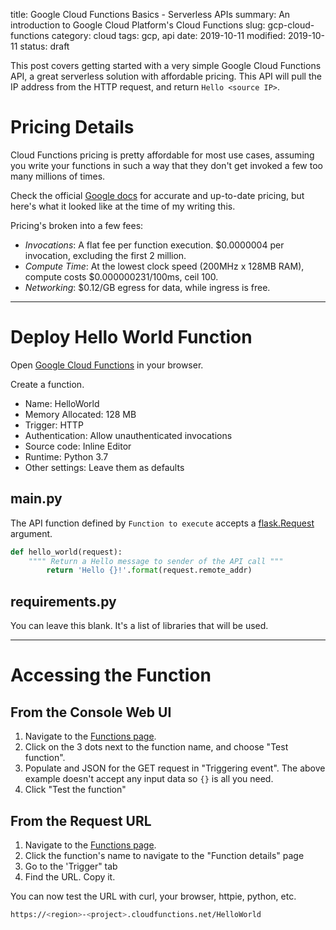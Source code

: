 title: Google Cloud Functions Basics - Serverless APIs
summary: An introduction to Google Cloud Platform's Cloud Functions
slug: gcp-cloud-functions
category: cloud
tags: gcp, api
date: 2019-10-11
modified: 2019-10-11
status: draft


This post covers getting started with a very simple Google Cloud Functions API,
a great serverless solution with affordable pricing. This API will pull the
IP address from the HTTP request, and return `Hello <source IP>`.


# Pricing Details

Cloud Functions pricing is pretty affordable for most use cases, assuming you
write your functions in such a way that they don't get invoked a few too many
millions of times.

Check the official [Google docs](https://cloud.google.com/functions/pricing)
for accurate and up-to-date pricing, but here's what it looked like at the time
 of my writing this.

Pricing's broken into a few fees:

- *Invocations*: A flat fee per function execution. $0.0000004 per invocation,
  excluding the first 2 million.
- *Compute Time*: At the lowest clock speed (200MHz x 128MB RAM), compute costs
  $0.000000231/100ms, ceil 100.
- *Networking*: $0.12/GB egress for data, while ingress is free.


---


# Deploy Hello World Function

Open [Google Cloud Functions](https://console.cloud.google.com/functions/) in
your browser.

Create a function.
- Name: HelloWorld
- Memory Allocated: 128 MB
- Trigger: HTTP
- Authentication: Allow unauthenticated invocations
- Source code: Inline Editor
- Runtime: Python 3.7
- Other settings: Leave them as defaults

## main.py
The API function defined by `Function to execute` accepts a
[flask.Request](https://flask.palletsprojects.com/en/1.1.x/api/#incoming-request-data)
argument.

```python
def hello_world(request):
    """" Return a Hello message to sender of the API call """
		return 'Hello {}!'.format(request.remote_addr)
```

## requirements.py

You can leave this blank. It's a list of libraries that will be used.


---


# Accessing the Function

## From the Console Web UI

1. Navigate to the [Functions page](https://console.cloud.google.com/functions).
1. Click on the 3 dots next to the function name, and choose "Test function".
1. Populate and JSON for the GET request in "Triggering event". The above
   example doesn't accept any input data so `{}` is all you need.
1. Click "Test the function"


## From the Request URL

1. Navigate to the [Functions page](https://console.cloud.google.com/functions).
1. Click the function's name to navigate to the "Function details" page
1. Go to the 'Trigger" tab
1. Find the URL. Copy it.

You can now test the URL with curl, your browser, httpie, python, etc.

```bash
https://<region>-<project>.cloudfunctions.net/HelloWorld
```

